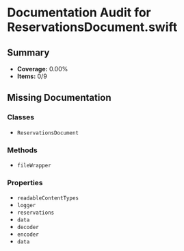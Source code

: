# Documentation Audit for ReservationsDocument.swift

## Summary

- **Coverage:** 0.00%
- **Items:** 0/9

## Missing Documentation

### Classes
- `ReservationsDocument`

### Methods
- `fileWrapper`

### Properties
- `readableContentTypes`
- `logger`
- `reservations`
- `data`
- `decoder`
- `encoder`
- `data`

